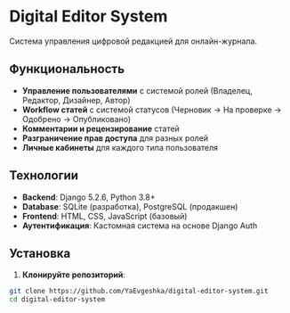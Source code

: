 # Digital Editor System

Система управления цифровой редакцией для онлайн-журнала.

## Функциональность

- **Управление пользователями** с системой ролей (Владелец, Редактор, Дизайнер, Автор)
- **Workflow статей** с системой статусов (Черновик → На проверке → Одобрено → Опубликовано)
- **Комментарии и рецензирование** статей
- **Разграничение прав доступа** для разных ролей
- **Личные кабинеты** для каждого типа пользователя

## Технологии

- **Backend**: Django 5.2.6, Python 3.8+
- **Database**: SQLite (разработка), PostgreSQL (продакшен)
- **Frontend**: HTML, CSS, JavaScript (базовый)
- **Аутентификация**: Кастомная система на основе Django Auth

## Установка

1. **Клонируйте репозиторий**:
```bash
git clone https://github.com/YaEvgeshka/digital-editor-system.git
cd digital-editor-system
